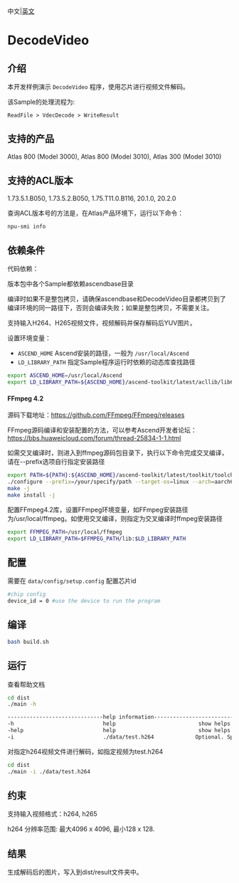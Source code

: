中文|[英文](README.md)
# DecodeVideo

## 介绍

本开发样例演示 `DecodeVideo` 程序，使用芯片进行视频文件解码。

该Sample的处理流程为:

```
ReadFile > VdecDecode > WriteResult
```

## 支持的产品

Atlas 800 (Model 3000), Atlas 800 (Model 3010), Atlas 300 (Model 3010)

## 支持的ACL版本

1.73.5.1.B050, 1.73.5.2.B050, 1.75.T11.0.B116, 20.1.0, 20.2.0

查询ACL版本号的方法是，在Atlas产品环境下，运行以下命令：
```bash
npu-smi info
```


## 依赖条件

代码依赖：

版本包中各个Sample都依赖ascendbase目录

编译时如果不是整包拷贝，请确保ascendbase和DecodeVideo目录都拷贝到了编译环境的同一路径下，否则会编译失败；如果是整包拷贝，不需要关注。

支持输入H264、H265视频文件，视频解码并保存解码后YUV图片。

设置环境变量：
*  `ASCEND_HOME`      Ascend安装的路径，一般为 `/usr/local/Ascend`
*  `LD_LIBRARY_PATH`  指定Sample程序运行时依赖的动态库查找路径

```bash
export ASCEND_HOME=/usr/local/Ascend
export LD_LIBRARY_PATH=${ASCEND_HOME}/ascend-toolkit/latest/acllib/lib64:$LD_LIBRARY_PATH
```

#### FFmpeg 4.2

源码下载地址：https://github.com/FFmpeg/FFmpeg/releases

FFmpeg源码编译和安装配置的方法，可以参考Ascend开发者论坛：https://bbs.huaweicloud.com/forum/thread-25834-1-1.html

如需交叉编译时，则进入到ffmpeg源码包目录下，执行以下命令完成交叉编译，请在--prefix选项自行指定安装路径

```bash
export PATH=${PATH}:${ASCEND_HOME}/ascend-toolkit/latest/toolkit/toolchain/hcc/bin
./configure --prefix=/your/specify/path --target-os=linux --arch=aarch64 --enable-cross-compile --cross-prefix=aarch64-target-linux-gnu- --enable-shared --disable-doc --disable-vaapi --disable-libxcb --disable-libxcb-shm --disable-libxcb-xfixes --disable-libxcb-shape --disable-asm
make -j
make install -j
```

配置FFmpeg4.2库，设置FFmpeg环境变量，如FFmpeg安装路径为/usr/local/ffmpeg。如使用交叉编译，则指定为交叉编译时ffmpeg安装路径
```bash
export FFMPEG_PATH=/usr/local/ffmpeg
export LD_LIBRARY_PATH=$FFMPEG_PATH/lib:$LD_LIBRARY_PATH
```

## 配置

需要在 `data/config/setup.config` 配置芯片id

```bash
#chip config
device_id = 0 #use the device to run the program
```

## 编译

```bash
bash build.sh
```

## 运行
查看帮助文档
```bash
cd dist
./main -h

------------------------------help information------------------------------
-h                            help                          show helps
-help                         help                          show helps
-i                            ./data/test.h264             Optional. Specify the input video, default: ./data/test.h264

```

对指定h264视频文件进行解码，如指定视频为test.h264
```bash
cd dist
./main -i ./data/test.h264
```

## 约束

支持输入视频格式：h264, h265

h264 分辨率范围: 最大4096 x 4096, 最小128 x 128.


## 结果

生成解码后的图片，写入到dist/result文件夹中。

